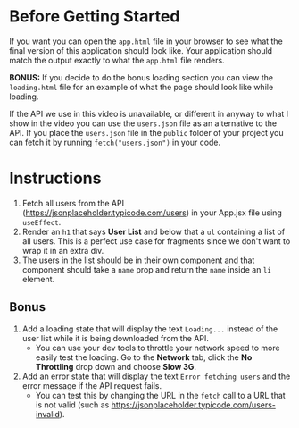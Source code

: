 # Before Getting Started

If you want you can open the `app.html` file in your browser to see what the final version of this application should look like. Your application should match the output exactly to what the `app.html` file renders.

**BONUS:** If you decide to do the bonus loading section you can view the `loading.html` file for an example of what the page should look like while loading.

If the API we use in this video is unavailable, or different in anyway to what I show in the video you can use the `users.json` file as an alternative to the API. If you place the `users.json` file in the `public` folder of your project you can fetch it by running `fetch("users.json")` in your code.

# Instructions

1. Fetch all users from the API (https://jsonplaceholder.typicode.com/users) in your App.jsx file using `useEffect`.
2. Render an `h1` that says **User List** and below that a `ul` containing a list of all users. This is a perfect use case for fragments since we don't want to wrap it in an extra div.
3. The users in the list should be in their own component and that component should take a `name` prop and return the `name` inside an `li` element.

## Bonus

1. Add a loading state that will display the text `Loading...` instead of the user list while it is being downloaded from the API.
   - You can use your dev tools to throttle your network speed to more easily test the loading. Go to the **Network** tab, click the **No Throttling** drop down and choose **Slow 3G**.
2. Add an error state that will display the text `Error fetching users` and the error message if the API request fails.
   - You can test this by changing the URL in the `fetch` call to a URL that is not valid (such as https://jsonplaceholder.typicode.com/users-invalid).
